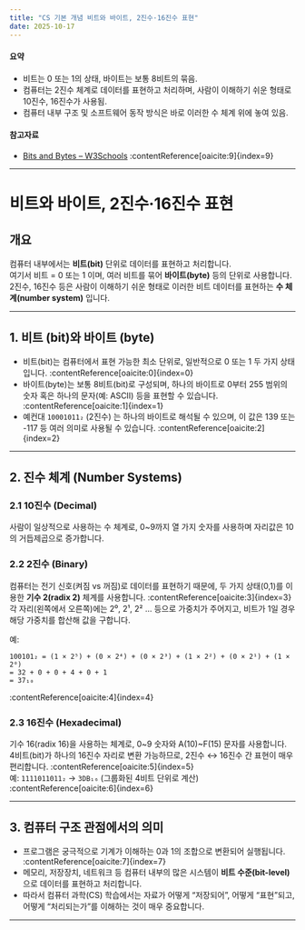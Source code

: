 ```yaml
---
title: "CS 기본 개념 비트와 바이트, 2진수·16진수 표현"
date: 2025-10-17
---
```


#### 요약  
- 비트는 0 또는 1의 상태, 바이트는 보통 8비트의 묶음.  
- 컴퓨터는 2진수 체계로 데이터를 표현하고 처리하며, 사람이 이해하기 쉬운 형태로 10진수, 16진수가 사용됨.  
- 컴퓨터 내부 구조 및 소프트웨어 동작 방식은 바로 이러한 수 체계 위에 놓여 있음.

####  참고자료  
- [Bits and Bytes – W3Schools](https://www.w3schools.com/programming/prog_bits_and_bytes.php) :contentReference[oaicite:9]{index=9}  
---


# 비트와 바이트, 2진수·16진수 표현

## 개요  
컴퓨터 내부에서는 **비트(bit)** 단위로 데이터를 표현하고 처리합니다.  
여기서 비트 = 0 또는 1 이며, 여러 비트를 묶어 **바이트(byte)** 등의 단위로 사용합니다.  
2진수, 16진수 등은 사람이 이해하기 쉬운 형태로 이러한 비트 데이터를 표현하는 **수 체계(number system)** 입니다.

---

## 1. 비트 (bit)와 바이트 (byte)  
- 비트(bit)는 컴퓨터에서 표현 가능한 최소 단위로, 일반적으로 0 또는 1 두 가지 상태입니다. :contentReference[oaicite:0]{index=0}  
- 바이트(byte)는 보통 8비트(bit)로 구성되며, 하나의 바이트로 0부터 255 범위의 숫자 혹은 하나의 문자(예: ASCII) 등을 표현할 수 있습니다. :contentReference[oaicite:1]{index=1}  
- 예컨대 `10001011₂` (2진수) 는 하나의 바이트로 해석될 수 있으며, 이 값은 139 또는 -117 등 여러 의미로 사용될 수 있습니다. :contentReference[oaicite:2]{index=2}

---

## 2. 진수 체계 (Number Systems)  
### 2.1 10진수 (Decimal)  
사람이 일상적으로 사용하는 수 체계로, 0~9까지 열 가지 숫자를 사용하며 자리값은 10의 거듭제곱으로 증가합니다.

### 2.2 2진수 (Binary)  
컴퓨터는 전기 신호(켜짐 vs 꺼짐)로 데이터를 표현하기 때문에, 두 가지 상태(0,1)를 이용한 **기수 2(radix 2)** 체계를 사용합니다. :contentReference[oaicite:3]{index=3}  
각 자리(왼쪽에서 오른쪽)에는 2⁰, 2¹, 2² … 등으로 가중치가 주어지고, 비트가 1일 경우 해당 가중치를 합산해 값을 구합니다.

예:

```
100101₂ = (1 × 2⁵) + (0 × 2⁴) + (0 × 2³) + (1 × 2²) + (0 × 2¹) + (1 × 2⁰)
= 32 + 0 + 0 + 4 + 0 + 1
= 37₁₀
```
:contentReference[oaicite:4]{index=4}

### 2.3 16진수 (Hexadecimal)  
기수 16(radix 16)을 사용하는 체계로, 0~9 숫자와 A(10)~F(15) 문자를 사용합니다.  
4비트(bit)가 하나의 16진수 자리로 변환 가능하므로, 2진수 ↔ 16진수 간 표현이 매우 편리합니다. :contentReference[oaicite:5]{index=5}  
예: `1111011011₂` → `3DB₁₆` (그룹화된 4비트 단위로 계산) :contentReference[oaicite:6]{index=6}

---

## 3. 컴퓨터 구조 관점에서의 의미  
- 프로그램은 궁극적으로 기계가 이해하는 0과 1의 조합으로 변환되어 실행됩니다. :contentReference[oaicite:7]{index=7}  
- 메모리, 저장장치, 네트워크 등 컴퓨터 내부의 많은 시스템이 **비트 수준(bit-level)** 으로 데이터를 표현하고 처리합니다.  
- 따라서 컴퓨터 과학(CS) 학습에서는 자료가 어떻게 “저장되어”, 어떻게 “표현”되고, 어떻게 “처리되는가”를 이해하는 것이 매우 중요합니다.

---
